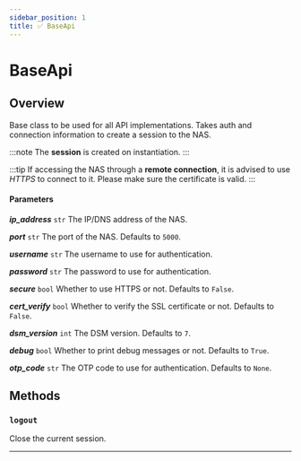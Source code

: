 ```yaml
---
sidebar_position: 1
title: ✅ BaseApi
---
```

<!-- -------------------------------------------------------------------------------------- -->
<!-- Hand generated docs, due to nature of API, it doesn't follow template Class docstring. -->
<!-- -------------------------------------------------------------------------------------- -->

# BaseApi
## Overview
Base class to be used for all API implementations. Takes auth and connection information to create a session to the NAS.

:::note
The **session** is created on instantiation.
:::

:::tip
If accessing the NAS through a **remote connection**, it is advised to use _HTTPS_ to connect to it. Please make sure the certificate is valid.
:::

#### Parameters
<div class="padding-left--md">

_**ip_address**_ `str`
    The IP/DNS address of the NAS.

_**port**_ `str`
    The port of the NAS. Defaults to `5000`.

_**username**_ `str`
    The username to use for authentication.

_**password**_ `str`
    The password to use for authentication.

_**secure**_ `bool`
    Whether to use HTTPS or not. Defaults to `False`.

_**cert_verify**_ `bool`
    Whether to verify the SSL certificate or not. Defaults to `False`.

_**dsm_version**_ `int`
    The DSM version. Defaults to `7`.

_**debug**_ `bool`
    Whether to print debug messages or not. Defaults to `True`.

_**otp_code**_ `str`
    The OTP code to use for authentication. Defaults to `None`.
</div>

## Methods
### `logout`
Close the current session.

---



